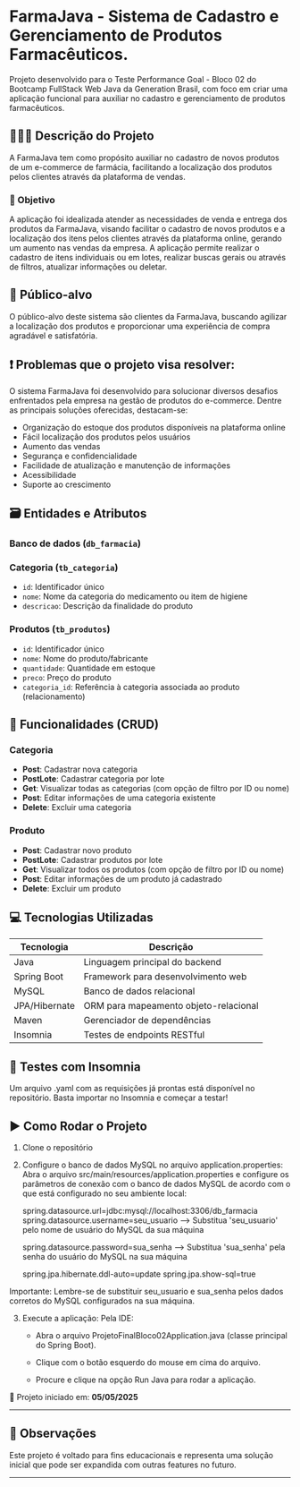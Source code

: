 # FarmaJava - Sistema de Cadastro e Gerenciamento de Produtos Farmacêuticos.

Projeto desenvolvido para o Teste Performance Goal - Bloco 02 do Bootcamp FullStack Web Java da Generation Brasil, com foco em criar uma aplicação funcional para auxiliar no cadastro e gerenciamento de produtos farmacêuticos.


## 👨‍👦‍👦 Descrição do Projeto

A FarmaJava tem como propósito auxiliar no cadastro de novos produtos de um e-commerce de farmácia, facilitando a localização dos produtos pelos clientes através da plataforma de vendas. 


### 🎯 Objetivo

A aplicação foi idealizada atender as necessidades de venda e entrega dos produtos da FarmaJava, visando facilitar o cadastro de novos produtos e a localização dos itens pelos clientes através da plataforma online, gerando um aumento nas vendas da empresa. A aplicação permite realizar o cadastro de itens individuais ou em lotes, realizar buscas gerais ou através de filtros, atualizar informações ou deletar. 


## 👥 Público-alvo

O público-alvo deste sistema são clientes da FarmaJava, buscando agilizar a localização dos produtos e proporcionar uma experiência de compra agradável e satisfatória.


## ❗ Problemas que o projeto visa resolver:

O sistema FarmaJava foi desenvolvido para solucionar diversos desafios enfrentados pela empresa na gestão de produtos do e-commerce. Dentre as principais soluções oferecidas, destacam-se:
- Organização do estoque dos produtos disponíveis na plataforma online
- Fácil localização dos produtos pelos usuários
- Aumento das vendas
- Segurança e confidencialidade
- Facilidade de atualização e manutenção de informações
- Acessibilidade
- Suporte ao crescimento


## 🗃️ Entidades e Atributos

### Banco de dados (`db_farmacia`)

### Categoria (`tb_categoria`)
- `id`: Identificador único
- `nome`: Nome da categoria do medicamento ou item de higiene 
- `descricao`: Descrição da finalidade do produto 


### Produtos (`tb_produtos`)
- `id`: Identificador único
- `nome`: Nome do produto/fabricante
- `quantidade`: Quantidade em estoque
- `preco`: Preço do produto
- `categoria_id`: Referência à categoria associada ao produto (relacionamento)


## 🔧 Funcionalidades (CRUD)

### Categoria
- **Post**: Cadastrar nova categoria
- **PostLote**: Cadastrar categoria por lote
- **Get**: Visualizar todas as categorias (com opção de filtro por ID ou nome)
- **Post**: Editar informações de uma categoria existente
- **Delete**: Excluir uma categoria 

### Produto
- **Post**: Cadastrar novo produto
- **PostLote**: Cadastrar produtos por lote
- **Get**: Visualizar todos os produtos (com opção de filtro por ID ou nome)
- **Post**: Editar informações de um produto já cadastrado
- **Delete**: Excluir um produto


## 💻 Tecnologias Utilizadas

| Tecnologia      | Descrição                                           |
|-----------------|-----------------------------------------------------|
| Java            | Linguagem principal do backend                      |
| Spring Boot     | Framework para desenvolvimento web                  |
| MySQL           | Banco de dados relacional                           |
| JPA/Hibernate   | ORM para mapeamento objeto-relacional               |
| Maven           | Gerenciador de dependências                         |
| Insomnia        | Testes de endpoints RESTful                         |


## 🧪 Testes com Insomnia

Um arquivo .yaml com as requisições já prontas está disponível no repositório.
Basta importar no Insomnia e começar a testar!

## ▶️ Como Rodar o Projeto
1. Clone o repositório
2. Configure o banco de dados MySQL no arquivo application.properties:
    Abra o arquivo src/main/resources/application.properties e configure os parâmetros de conexão com o banco de dados MySQL de acordo com o que está configurado no seu ambiente local:

    spring.datasource.url=jdbc:mysql://localhost:3306/db_farmacia
    spring.datasource.username=seu_usuario
   --> Substitua 'seu_usuario' pelo nome de usuário do MySQL da sua máquina

   spring.datasource.password=sua_senha
   --> Substitua 'sua_senha' pela senha do usuário do MySQL na sua máquina

    spring.jpa.hibernate.ddl-auto=update
    spring.jpa.show-sql=true

Importante: Lembre-se de substituir seu_usuario e sua_senha pelos dados corretos do MySQL configurados na sua máquina.

3. Execute a aplicação:
    Pela IDE:
    - Abra o arquivo ProjetoFinalBloco02Application.java (classe principal do Spring Boot).

    - Clique com o botão esquerdo do mouse em cima do arquivo.

    - Procure e clique na opção Run Java para rodar a aplicação.



📅 Projeto iniciado em: **05/05/2025**


---

## 📌 Observações

Este projeto é voltado para fins educacionais e representa uma solução inicial que pode ser expandida com outras features no futuro.

---
